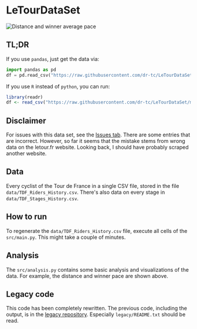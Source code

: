 # LeTourDataSet
![Distance and winner average pace](https://raw.githubusercontent.com/dr-tc/LeTourDataSet/master/data/distanceAndPace.png)

## TL;DR
If you use `pandas`, just get the data via:
```python
import pandas as pd 
df = pd.read_csv("https://raw.githubusercontent.com/dr-tc/LeTourDataSet/master/data/TDF_Riders_History.csv")
```
If you use `R` instead of `python`, you can run:
```R
library(readr)
df <- read_csv("https://raw.githubusercontent.com/dr-tc/LeTourDataSet/master/data/TDF_Riders_History.csv")
```

## Disclaimer 
For issues with this data set, see the [Issues tab](https://github.com/dr-tc/LeTourDataSet/issues). There are some entries that are incorrect. However, so far it seems that the mistake stems from wrong data on the letour.fr website. Looking back, I should have probably scraped another website.

## Data
Every cyclist of the Tour de France in a single CSV file, stored in the file `data/TDF_Riders_History.csv`.
There's also data on every stage in `data/TDF_Stages_History.csv`.

## How to run
To regenerate the `data/TDF_Riders_History.csv` file, execute all cells of the `src/main.py`. This might take a couple of minutes. 

## Analysis
The `src/analysis.py` contains some basic analysis and visualizations of the data. For example, the distance and winner pace are shown above.


## Legacy code
This code has been completely rewritten. The previous code, including the output, is in the [legacy repository](https://github.com/dr-tc/LeTourDataSetLegacy). Especially `legacy/README.txt` should be read. 

